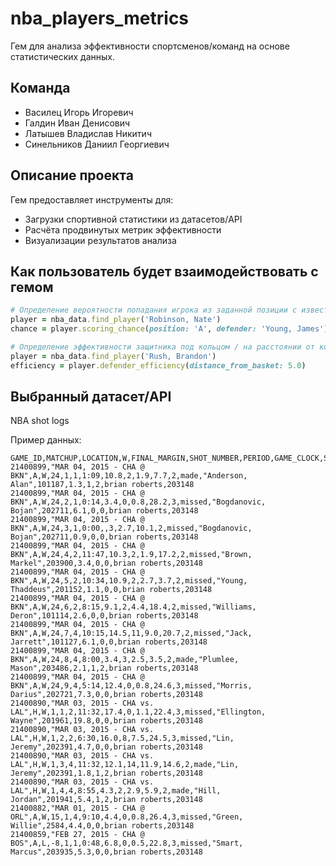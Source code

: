 # nba_players_metrics

Гем для анализа эффективности спортсменов/команд на основе статистических данных.

## Команда
- Василец Игорь Игоревич
- Галдин Иван Денисович
- Латышев Владислав Никитич
- Синельников Даниил Георгиевич

## Описание проекта
Гем предоставляет инструменты для:
- Загрузки спортивной статистики из датасетов/API
- Расчёта продвинутых метрик эффективности
- Визуализации результатов анализа

## Как пользователь будет взаимодействовать с гемом
```ruby
# Определение вероятности попадания игрока из заданной позиции с известным защитником
player = nba_data.find_player('Robinson, Nate')
chance = player.scoring_chance(position: 'A', defender: 'Young, James')

# Определение эффективности защитника под кольцом / на расстоянии от кольца
player = nba_data.find_player('Rush, Brandon')
efficiency = player.defender_efficiency(distance_from_basket: 5.0)
```

## Выбранный датасет/API
NBA shot logs

Пример данных:
```csv
GAME_ID,MATCHUP,LOCATION,W,FINAL_MARGIN,SHOT_NUMBER,PERIOD,GAME_CLOCK,SHOT_CLOCK,DRIBBLES,TOUCH_TIME,SHOT_DIST,PTS_TYPE,SHOT_RESULT,CLOSEST_DEFENDER,CLOSEST_DEFENDER_PLAYER_ID,CLOSE_DEF_DIST,FGM,PTS,player_name,player_id
21400899,"MAR 04, 2015 - CHA @ BKN",A,W,24,1,1,1:09,10.8,2,1.9,7.7,2,made,"Anderson, Alan",101187,1.3,1,2,brian roberts,203148
21400899,"MAR 04, 2015 - CHA @ BKN",A,W,24,2,1,0:14,3.4,0,0.8,28.2,3,missed,"Bogdanovic, Bojan",202711,6.1,0,0,brian roberts,203148
21400899,"MAR 04, 2015 - CHA @ BKN",A,W,24,3,1,0:00,,3,2.7,10.1,2,missed,"Bogdanovic, Bojan",202711,0.9,0,0,brian roberts,203148
21400899,"MAR 04, 2015 - CHA @ BKN",A,W,24,4,2,11:47,10.3,2,1.9,17.2,2,missed,"Brown, Markel",203900,3.4,0,0,brian roberts,203148
21400899,"MAR 04, 2015 - CHA @ BKN",A,W,24,5,2,10:34,10.9,2,2.7,3.7,2,missed,"Young, Thaddeus",201152,1.1,0,0,brian roberts,203148
21400899,"MAR 04, 2015 - CHA @ BKN",A,W,24,6,2,8:15,9.1,2,4.4,18.4,2,missed,"Williams, Deron",101114,2.6,0,0,brian roberts,203148
21400899,"MAR 04, 2015 - CHA @ BKN",A,W,24,7,4,10:15,14.5,11,9.0,20.7,2,missed,"Jack, Jarrett",101127,6.1,0,0,brian roberts,203148
21400899,"MAR 04, 2015 - CHA @ BKN",A,W,24,8,4,8:00,3.4,3,2.5,3.5,2,made,"Plumlee, Mason",203486,2.1,1,2,brian roberts,203148
21400899,"MAR 04, 2015 - CHA @ BKN",A,W,24,9,4,5:14,12.4,0,0.8,24.6,3,missed,"Morris, Darius",202721,7.3,0,0,brian roberts,203148
21400890,"MAR 03, 2015 - CHA vs. LAL",H,W,1,1,2,11:32,17.4,0,1.1,22.4,3,missed,"Ellington, Wayne",201961,19.8,0,0,brian roberts,203148
21400890,"MAR 03, 2015 - CHA vs. LAL",H,W,1,2,2,6:30,16.0,8,7.5,24.5,3,missed,"Lin, Jeremy",202391,4.7,0,0,brian roberts,203148
21400890,"MAR 03, 2015 - CHA vs. LAL",H,W,1,3,4,11:32,12.1,14,11.9,14.6,2,made,"Lin, Jeremy",202391,1.8,1,2,brian roberts,203148
21400890,"MAR 03, 2015 - CHA vs. LAL",H,W,1,4,4,8:55,4.3,2,2.9,5.9,2,made,"Hill, Jordan",201941,5.4,1,2,brian roberts,203148
21400882,"MAR 01, 2015 - CHA @ ORL",A,W,15,1,4,9:10,4.4,0,0.8,26.4,3,missed,"Green, Willie",2584,4.4,0,0,brian roberts,203148
21400859,"FEB 27, 2015 - CHA @ BOS",A,L,-8,1,1,0:48,6.8,0,0.5,22.8,3,missed,"Smart, Marcus",203935,5.3,0,0,brian roberts,203148
```
